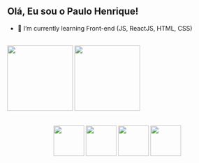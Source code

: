 ## Olá, Eu sou o Paulo Henrique!

- 🌱 I’m currently learning Front-end (JS, ReactJS, HTML, CSS)
<br>

<div >
  <img align="center" height="150em" src="https://github-readme-stats.vercel.app/api?username=PauloHenriqueSKT&count_private=true&show_icons=true&theme=github_dark"/>
  
  <img align="center" height="150em" src="https://github-readme-stats.vercel.app/api/top-langs/?username=PauloHenriqueSKT&layout=compact&theme=github_dark"/>
  
  
</div>
<br>
<br>

<div align="center">
  <img width="70px" src="https://cdn.jsdelivr.net/gh/devicons/devicon/icons/javascript/javascript-plain.svg" />
  <img width="70px" src="https://cdn.jsdelivr.net/gh/devicons/devicon/icons/react/react-original.svg" />
  <img width="70px"  src="https://cdn.jsdelivr.net/gh/devicons/devicon/icons/css3/css3-plain.svg" />
  <img width="70px" src="https://cdn.jsdelivr.net/gh/devicons/devicon/icons/html5/html5-plain.svg" />



</div>
